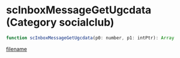 # scInboxMessageGetUgcdata (Category socialclub)

```js
function scInboxMessageGetUgcdata(p0: number, p1: intPtr): Array
```

[filename](scInboxMessageGetUgcdata_m.md ':include')